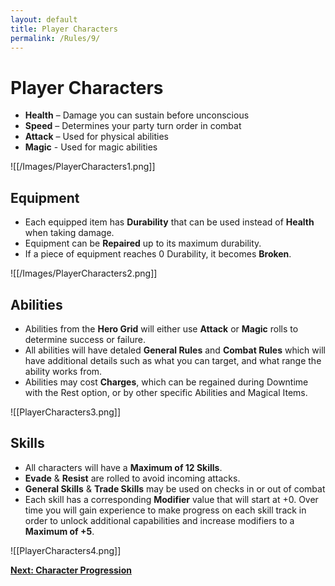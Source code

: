 ```yaml
---
layout: default
title: Player Characters
permalink: /Rules/9/
---
```

# Player Characters
- **Health** – Damage you can sustain before unconscious
- **Speed** – Determines your party turn order in combat
- **Attack** – Used for physical abilities
- **Magic** -  Used for magic abilities

![[/Images/PlayerCharacters1.png]]
## Equipment
- Each equipped item has **Durability** that can be used instead of **Health** when taking damage.
- Equipment can be **Repaired** up to its maximum durability.
- If a piece of equipment reaches 0 Durability, it becomes **Broken**.
	
![[/Images/PlayerCharacters2.png]]

## Abilities
- Abilities from the **Hero Grid** will either use **Attack** or **Magic** rolls to determine success or failure.
- All abilities will have detaled **General Rules** and **Combat Rules** which will have additional details such as what you can target, and what range the ability works from.
- Abilities may cost **Charges**, which can be regained during Downtime with the Rest option, or by other specific Abilities and Magical Items.

![[PlayerCharacters3.png]]

## Skills
- All characters will have a **Maximum of 12 Skills**.
- **Evade** & **Resist** are rolled to avoid incoming attacks.
- **General Skills** & **Trade Skills** may be used on checks in or out of combat
- Each skill has a corresponding **Modifier** value that will start at +0. Over time you will gain experience to make progress on each skill track in order to unlock additional capabilities and increase modifiers to a **Maximum of +5**.
	
![[PlayerCharacters4.png]]

**[Next: Character Progression]({{site.baseurl}}/Rules/10/)** 